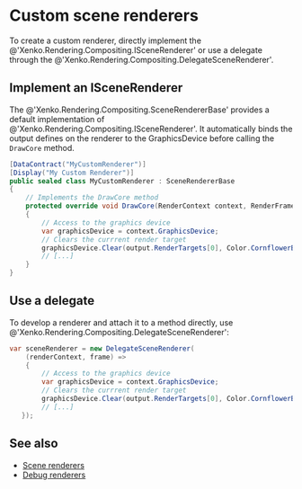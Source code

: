 # Custom scene renderers

To create a custom renderer, directly implement the @'Xenko.Rendering.Compositing.ISceneRenderer' or use a delegate through the @'Xenko.Rendering.Compositing.DelegateSceneRenderer'.

## Implement an ISceneRenderer

The @'Xenko.Rendering.Compositing.SceneRendererBase' provides a default implementation of @'Xenko.Rendering.Compositing.ISceneRenderer'. It automatically binds the output defines on the renderer to the GraphicsDevice before calling the `DrawCore` method.

```cs
[DataContract("MyCustomRenderer")]
[Display("My Custom Renderer")]
public sealed class MyCustomRenderer : SceneRendererBase
{
    // Implements the DrawCore method
    protected override void DrawCore(RenderContext context, RenderFrame output)
    {
        // Access to the graphics device
        var graphicsDevice = context.GraphicsDevice;
        // Clears the currrent render target
        graphicsDevice.Clear(output.RenderTargets[0], Color.CornflowerBlue);
        // [...] 
    }
}
```

## Use a delegate

To develop a renderer and attach it to a method directly, use @'Xenko.Rendering.Compositing.DelegateSceneRenderer':

```cs
var sceneRenderer = new DelegateSceneRenderer(
    (renderContext, frame) =>
    {
        // Access to the graphics device
        var graphicsDevice = context.GraphicsDevice;
        // Clears the currrent render target
        graphicsDevice.Clear(output.RenderTargets[0], Color.CornflowerBlue);
        // [...] 
   });
```

## See also

* [Scene renderers](scene-renderers.md)
* [Debug renderers](debug-renderers.md)